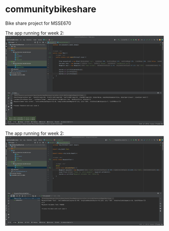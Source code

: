 # communitybikeshare
Bike share project for MSSE670

The app running for week 2:
![](design/Week2RunningApplication.png)

The app running for week 2:
![](design/Week2PassingTest.png)